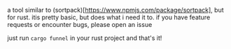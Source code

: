 a tool similar to (sortpack)[https://www.npmjs.com/package/sortpack], but for rust. itis pretty basic, but does what i need it to. if you have feature requests or encounter bugs, please open an issue

just run `cargo funnel` in your rust project and that's it!

